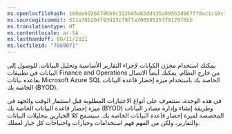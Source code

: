 ```yaml
---
ms.openlocfilehash: 100ee6926678b68c322bd5ab3dd135a095b3d867ff0ac1c10c71ee02705c02d5
ms.sourcegitcommit: 511a76b204f93d23cf9f7a70059525f79170f6bb
ms.translationtype: HT
ms.contentlocale: ar-SA
ms.lasthandoff: 08/11/2021
ms.locfileid: "7069071"
---
```

يمكنك استخدام مخزن الكيانات لإجراء التقارير الأساسية وتحليل البيانات. للوصول إلى البيانات في تطبيقات Finance and Operations من خارج النظام، يمكنك أيضاً الاتصال بقاعدة بيانات Microsoft Azure SQL الخاصة بك باستخدام ميزة إحضار قاعدة البيانات الخاصة بك (BYOD).

في هذه الوحدة، ستتعرف على أنواع الاعتبارات المطلوبة قبل استثمار الوقت والجهد في ميزة إحضار قاعدة البيانات الخاصة بك (BYOD) وطريقة إنشاء وإدارة مصادر البيانات المخصصة لميزة إحضار قاعدة البيانات الخاصة بك. سيسمح كلا الخيارين بتحليلات البيانات والتقارير، ولكن من المهم فهم استخدامات وخيارات واحتياجات كل خيار لعملك. 

